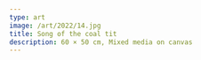 ```yaml
---
type: art
image: /art/2022/14.jpg
title: Song of the coal tit
description: 60 × 50 cm, Mixed media on canvas
---
```

